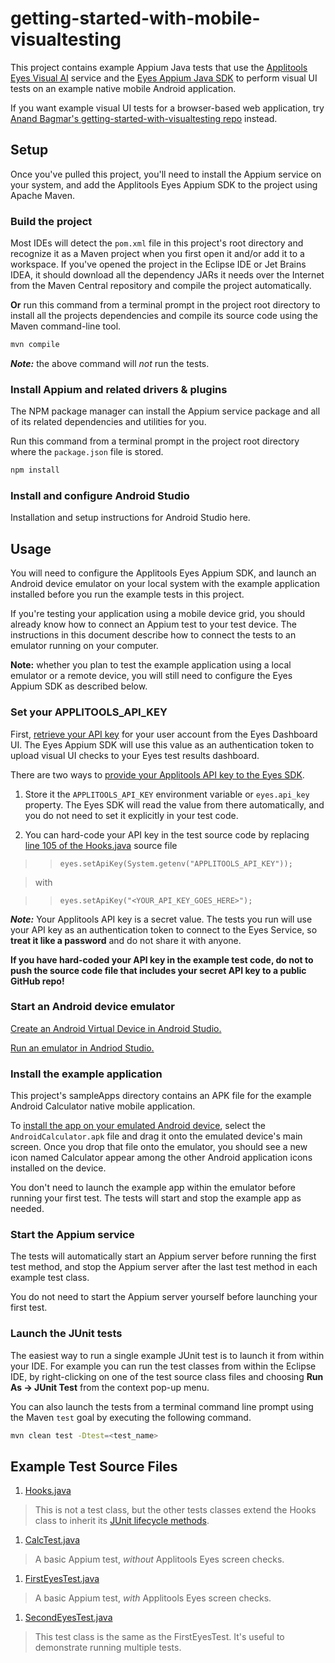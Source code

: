 # getting-started-with-mobile-visualtesting

This project contains example Appium Java tests that use the 
[Applitools Eyes Visual AI](https://applitools.com/platform/eyes/) service and the
[Eyes Appium Java SDK](https://applitools.com/docs/api-ref/category/appium-java) to
perform visual UI tests on an example native mobile Android application.

If you want example visual UI tests for a browser-based web application, try
[Anand Bagmar's getting-started-with-visualtesting repo](https://github.com/anandbagmar/getting-started-with-visualtesting)
instead.

## Setup

Once you've pulled this project, you'll need to install the Appium service on your
system, and add the Applitools Eyes Appium SDK to the project using Apache Maven.

### Build the project

Most IDEs will detect the `pom.xml` file in this project's root directory and recognize
it as a Maven project when you first open it and/or add it to a workspace.  If you've
opened the project in the Eclipse IDE or Jet Brains IDEA, it should download all the 
dependency JARs it needs over the Internet from the Maven Central repository and compile 
the project automatically.

**Or** run this command from a terminal prompt in the project root directory to install all 
the projects dependencies and compile its source code using the Maven command-line tool.
```bash
mvn compile
```

***Note:*** the above command will _not_ run the tests.

### Install Appium and related drivers & plugins

The NPM package manager can install the Appium service package and all of its related 
dependencies and utilities for you.

Run this command from a terminal prompt in the project root directory where the 
`package.json` file is stored.
```bash
npm install
```

### Install and configure Android Studio

Installation and setup instructions for Android Studio here.

## Usage

You will need to configure the Applitools Eyes Appium SDK, and launch an Android device
emulator on your local system with the example application installed before you run the
example tests in this project.

If you're testing your application using a mobile device grid, you should already know how
to connect an Appium test to your test device.  The instructions in this document describe
how to connect the tests to an emulator running on your computer.

**Note:** whether you plan to test the example application using a local emulator or a
remote device, you will still need to configure the Eyes Appium SDK as described below.

### Set your APPLITOOLS_API_KEY

First, 
[retrieve your API key](https://applitools.com/docs/topics/overview/obtain-api-key.html) 
for your user account from the Eyes Dashboard UI.  The Eyes Appium SDK will use this value 
as an authentication token to upload visual UI checks to your Eyes test results dashboard.

There are two ways to 
[provide your Applitools API key to the Eyes SDK](https://applitools.com/tutorials/quickstart/web/selenium/java/basic#setting-applitools-variables).

1. Store it the `APPLITOOLS_API_KEY` environment variable or `eyes.api_key` property.
   The Eyes SDK will read the value from there automatically, and you do not need to set 
   it explicitly in your test code.
  
2. You can hard-code your API key in the test source code by replacing 
   [line 105 of the Hooks.java](src/test/java/AppiumTests/Hooks.java#L105) source file

>> `eyes.setApiKey(System.getenv("APPLITOOLS_API_KEY"));`

> with 

>> `eyes.setApiKey("<YOUR_API_KEY_GOES_HERE>");`

***Note:*** Your Applitools API key is a secret value.  The tests you run will
use your API key as an authentication token to connect to the Eyes Service, so 
**treat it like a password** and do not share it with anyone.

**If you have hard-coded your API key in the example test code, do not to push the source code file that includes your secret API key to a public GitHub repo!**


### Start an Android device emulator

[Create an Android Virtual Device in Android Studio.](https://developer.android.com/studio/run/managing-avds)

[Run an emulator in Andriod Studio.](https://developer.android.com/studio/run/managing-avds#emulator)


### Install the example application

This project's sampleApps directory contains an APK file for the example Android 
Calculator native mobile application.

To 
[install the app on your emulated Android device](https://developer.android.com/studio/run/emulator-install-add-files), 
select the `AndroidCalculator.apk` file and drag it onto the emulated device's main 
screen.  Once you drop that file onto the emulator, you should see a new icon named 
Calculator appear among the other Android application icons installed on the device.

You don't need to launch the example app within the emulator before running your first
test.  The tests will start and stop the example app as needed.

### Start the Appium service

The tests will automatically start an Appium server before running the first test method,
and stop the Appium server after the last test method in each example test class.

You do not need to start the Appium server yourself before launching your first test.

### Launch the JUnit tests

The easiest way to run a single example JUnit test is to launch it from within your IDE.
For example you can run the test classes from within the Eclipse IDE, by right-clicking on
one of the test source class files and choosing **Run As -> JUnit Test** from the context
pop-up menu.

You can also launch the tests from a terminal command line prompt using the Maven `test` 
goal by executing the following command.

```bash
mvn clean test -Dtest=<test_name>
```

## Example Test Source Files

1. [Hooks.java](src/test/java/AppiumTests/Hooks.java)
> This is not a test class, but the other tests classes extend the Hooks class to inherit its
[JUnit lifecycle methods](https://junit.org/junit5/docs/current/user-guide/#writing-tests-classes-and-methods).

1. [CalcTest.java](src/test/java/AppiumTests/CalcTest.java)
> A basic Appium test, *without* Applitools Eyes screen checks.
 
1. [FirstEyesTest.java](src/test/java/AppiumTests/FirstEyesTest.java)
> A basic Appium test, *with* Applitools Eyes screen checks.

1. [SecondEyesTest.java](src/test/java/AppiumTests/SecondEyesTest.java) 
> This test class is the same as the FirstEyesTest.  It's useful to demonstrate running multiple tests.

